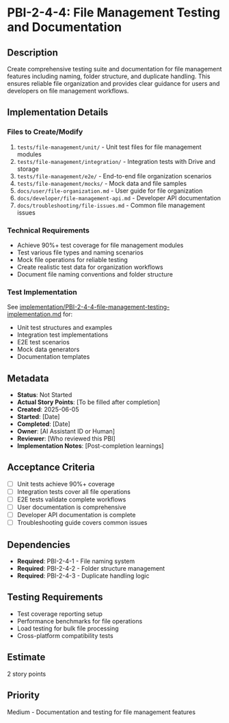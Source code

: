 # PBI-2-4-4: File Management Testing and Documentation

## Description

Create comprehensive testing suite and documentation for file management features
including naming, folder structure, and duplicate handling.
This ensures reliable file organization and provides clear guidance for users and developers
on file management workflows.

## Implementation Details

### Files to Create/Modify

1. `tests/file-management/unit/` - Unit test files for file management modules
2. `tests/file-management/integration/` - Integration tests with Drive and storage
3. `tests/file-management/e2e/` - End-to-end file organization scenarios
4. `tests/file-management/mocks/` - Mock data and file samples
5. `docs/user/file-organization.md` - User guide for file organization
6. `docs/developer/file-management-api.md` - Developer API documentation
7. `docs/troubleshooting/file-issues.md` - Common file management issues

### Technical Requirements

- Achieve 90%+ test coverage for file management modules
- Test various file types and naming scenarios
- Mock file operations for reliable testing
- Create realistic test data for organization workflows
- Document file naming conventions and folder structure

### Test Implementation

See [implementation/PBI-2-4-4-file-management-testing-implementation.md](
implementation/PBI-2-4-4-file-management-testing-implementation.md) for:

- Unit test structures and examples
- Integration test implementations
- E2E test scenarios
- Mock data generators
- Documentation templates

## Metadata

- **Status**: Not Started
- **Actual Story Points**: [To be filled after completion]
- **Created**: 2025-06-05
- **Started**: [Date]
- **Completed**: [Date]
- **Owner**: [AI Assistant ID or Human]
- **Reviewer**: [Who reviewed this PBI]
- **Implementation Notes**: [Post-completion learnings]

## Acceptance Criteria

- [ ] Unit tests achieve 90%+ coverage
- [ ] Integration tests cover all file operations
- [ ] E2E tests validate complete workflows
- [ ] User documentation is comprehensive
- [ ] Developer API documentation is complete
- [ ] Troubleshooting guide covers common issues

## Dependencies

- **Required**: PBI-2-4-1 - File naming system
- **Required**: PBI-2-4-2 - Folder structure management
- **Required**: PBI-2-4-3 - Duplicate handling logic

## Testing Requirements

- Test coverage reporting setup
- Performance benchmarks for file operations
- Load testing for bulk file processing
- Cross-platform compatibility tests

## Estimate

2 story points

## Priority

Medium - Documentation and testing for file management features
